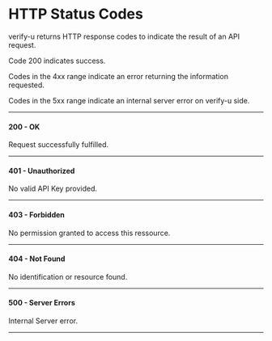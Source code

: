 # HTTP Status Codes
verify-u returns HTTP response codes to indicate the result of an API request.

 Code 200 indicates success. 
 
 Codes in the 4xx range indicate an error returning the information requested.
 
 Codes in the 5xx range indicate an internal server error on verify-u side.
***
#### 200 - OK
Request successfully fulfilled.
***

#### 401 - Unauthorized
No valid API Key provided.
***

#### 403 - Forbidden
No permission granted to access this ressource.
***

#### 404 - Not Found
No identification or resource found.
***

#### 500 - Server Errors
Internal Server error.
***
